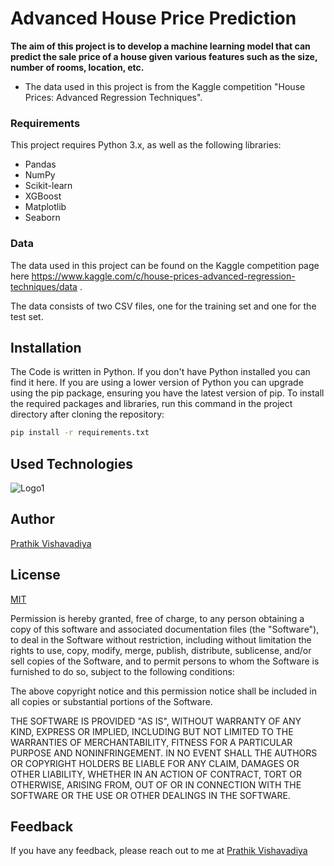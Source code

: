 # Advanced House Price Prediction

**The aim of this project is to develop a machine learning model that can predict the sale price of a house given various features such as the size, number of rooms, location, etc.**

- The data used in this project is from the Kaggle competition "House Prices: Advanced Regression Techniques". 

### Requirements

This project requires Python 3.x, as well as the following libraries:

- Pandas
- NumPy
- Scikit-learn
- XGBoost
- Matplotlib
- Seaborn

### Data

The data used in this project can be found on the Kaggle competition page here https://www.kaggle.com/c/house-prices-advanced-regression-techniques/data . 

The data consists of two CSV files, one for the training set and one for the test set.

## Installation
The Code is written in Python. If you don't have Python installed you can find it here. If you are using a lower version of Python you can upgrade using the pip package, ensuring you have the latest version of pip. To install the required packages and libraries, run this command in the project directory after cloning the repository:
```bash
pip install -r requirements.txt
```
## Used Technologies
![Logo1](https://www.vnurture.in/wp-content/uploads/2021/06/python.png)
## Author

 [Prathik Vishavadiya](https://www.linkedin.com/in/curiouspratihk/)


## License

[MIT](https://choosealicense.com/licenses/mit/)

Permission is hereby granted, free of charge, to any person obtaining a copy of this software and associated documentation files (the "Software"), to deal in the Software without restriction, including without limitation the rights to use, copy, modify, merge, publish, distribute, sublicense, and/or sell copies of the Software, and to permit persons to whom the Software is furnished to do so, subject to the following conditions:

The above copyright notice and this permission notice shall be included in all copies or substantial portions of the Software.

THE SOFTWARE IS PROVIDED "AS IS", WITHOUT WARRANTY OF ANY KIND, EXPRESS OR IMPLIED, INCLUDING BUT NOT LIMITED TO THE WARRANTIES OF MERCHANTABILITY, FITNESS FOR A PARTICULAR PURPOSE AND NONINFRINGEMENT. IN NO EVENT SHALL THE AUTHORS OR COPYRIGHT HOLDERS BE LIABLE FOR ANY CLAIM, DAMAGES OR OTHER LIABILITY, WHETHER IN AN ACTION OF CONTRACT, TORT OR OTHERWISE, ARISING FROM, OUT OF OR IN CONNECTION WITH THE SOFTWARE OR THE USE OR OTHER DEALINGS IN THE SOFTWARE.
## Feedback

If you have any feedback, please reach out to me at [Prathik Vishavadiya](https://www.linkedin.com/in/curiouspratihk/)

